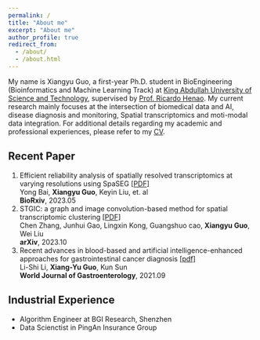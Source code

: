 ```yaml
---
permalink: /
title: "About me"
excerpt: "About me"
author_profile: true
redirect_from: 
  - /about/
  - /about.html
---
```


My name is Xiangyu Guo, a first-year Ph.D. student in BioEngineering (Bioinformatics and Machine Learning Track) at [King Abdullah University of Science and Technology](https://www.kaust.edu.sa/en), supervised by [Prof. Ricardo Henao](https://scholar.google.com/citations?user=p_mm4-YAAAAJ&hl=en). My current research mainly focuses at the intersection of biomedical data and AI, disease diagnosis and monitoring, Spatial transcriptomics and moti-modal data integration. For additional details regarding my academic and professional experiences, please refer to my [CV](../files/CV-KAUST.pdf).


## Recent Paper
1. Efficient reliability analysis of spatially resolved transcriptomics at varying resolutions using SpaSEG [[PDF]](https://www.biorxiv.org/content/10.1101/2022.11.16.516728v2.full.pdf) <br /> Yong Bai, **Xiangyu Guo**, Keyin Liu, et. al <br /> **BioRxiv**, 2023.05
2. STGIC: a graph and image convolution-based method for spatial transcriptomic clustering [[PDF]](https://arxiv.org/pdf/2303.10657.pdf) <br /> Chen Zhang, Junhui Gao, Lingxin Kong, Guangshuo cao, **Xiangyu Guo**, Wei Liu <br /> **arXiv**, 2023.10
3. Recent advances in blood-based and artificial intelligence-enhanced approaches for gastrointestinal cancer diagnosis [[pdf]](https://www.ncbi.nlm.nih.gov/pmc/articles/PMC8473600/pdf/WJG-27-5666.pdf) <br />Li-Shi Li, **Xiang-Yu Guo**, Kun Sun <br /> **World Journal of Gastroenterology**, 2021.09


## Industrial Experience

- Algorithm Engineer at BGI Research, Shenzhen
- Data Scienctist in PingAn Insurance Group